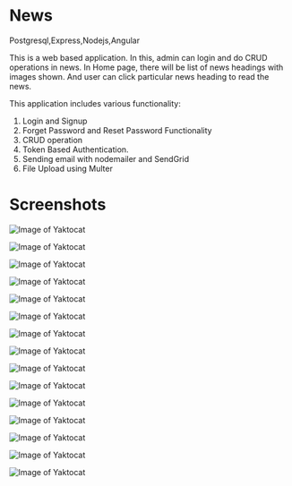 # News
Postgresql,Express,Nodejs,Angular

This is a web based application. In this, admin can login and do CRUD operations in news. In Home page, there will be list of news
headings with images shown. And user can click particular news heading to read the news.

This application includes various functionality:
1. Login and Signup 
2. Forget Password and Reset Password Functionality
3. CRUD operation
4. Token Based Authentication.
5. Sending email with nodemailer and SendGrid
6. File Upload using Multer

# Screenshots

![Image of Yaktocat](https://github.com/Nehasunal/News/blob/master/frontend/src/assets/Screenshot%20(164).png)

![Image of Yaktocat](https://github.com/Nehasunal/News/blob/master/frontend/src/assets/Screenshot%20(165).png)

![Image of Yaktocat](https://github.com/Nehasunal/News/blob/master/frontend/src/assets/Screenshot%20(167).png)

![Image of Yaktocat](https://github.com/Nehasunal/News/blob/master/frontend/src/assets/Screenshot%20(169).png)

![Image of Yaktocat](https://github.com/Nehasunal/News/blob/master/frontend/src/assets/Screenshot%20(185).png)

![Image of Yaktocat](https://github.com/Nehasunal/News/blob/master/frontend/src/assets/Screenshot%20(186).png)

![Image of Yaktocat](https://github.com/Nehasunal/News/blob/master/frontend/src/assets/Screenshot%20(187).png)

![Image of Yaktocat](https://github.com/Nehasunal/News/blob/master/frontend/src/assets/Screenshot%20(170).png)

![Image of Yaktocat](https://github.com/Nehasunal/News/blob/master/frontend/src/assets/Screenshot%20(171).png)

![Image of Yaktocat](https://github.com/Nehasunal/News/blob/master/frontend/src/assets/Screenshot%20(172).png)

![Image of Yaktocat](https://github.com/Nehasunal/News/blob/master/frontend/src/assets/Screenshot%20(173).png)

![Image of Yaktocat](https://github.com/Nehasunal/News/blob/master/frontend/src/assets/Screenshot%20(174).png)

![Image of Yaktocat](https://github.com/Nehasunal/News/blob/master/frontend/src/assets/Screenshot%20(175).png)

![Image of Yaktocat](https://github.com/Nehasunal/News/blob/master/frontend/src/assets/Screenshot%20(177).png)

![Image of Yaktocat](https://github.com/Nehasunal/News/blob/master/frontend/src/assets/Screenshot%20(178).png)
